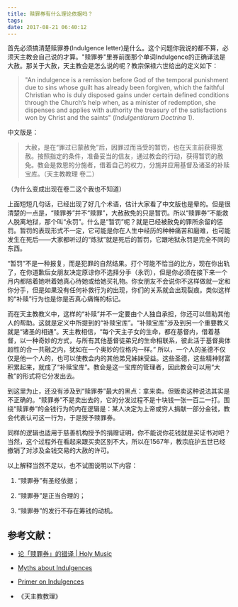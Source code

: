 ```yaml
---
title: 赎罪券有什么理论依据吗？
tags:
date: 2017-08-21 06:40:12
---
```


首先必须搞清楚赎罪券(Indulgence letter)是什么。这个问题你我说的都不算，必须天主教会自己说的才算。"赎罪券"里券前面那个单词Indulgence的正确译法是大赦。那关于大赦，天主教会是怎么说的呢？教宗保禄六世给出的定义如下：

> "An indulgence is a remission before God of the temporal punishment due to sins whose guilt has already been forgiven, which the faithful Christian who is duly disposed gains under certain defined conditions through the Church’s help when, as a minister of redemption, she dispenses and applies with authority the treasury of the satisfactions won by Christ and the saints" (*Indulgentiarum Doctrina* 1).

中文版是：

> 大赦，是在“罪过已蒙赦免”后，因罪过而当受的暂罚，也在天主前获得宽赦。按照指定的条件，准备妥当的信友，通过教会的行动，获得暂罚的赦免。教会是救恩的分施者，借着自己的权力，分施并应用基督及诸圣的补赎宝库。（天主教教理 卷二）

（为什么变成出现在卷二这个我也不知道）

上面短短几句话，已经出现了好几个术语，估计大家看了中文版也是晕的。但是很清楚的一点是，“赎罪券”并不“赎罪”，大赦赦免的只是暂罚。所以“赎罪券”不能救人脱离地狱，那个叫“永罚”。什么是“暂罚”呢？就是已经被赦免的罪所余留的惩罚。暂罚的表现形式不一定，它可能是你在人生中经历的种种痛苦和磨难，也可能发生在死后——大家都听过的“炼狱”就是死后的暂罚，它跟地狱永罚是完全不同的东西。

“暂罚”不是一种报复，而是犯罪的自然结果。打个可能不恰当的比方，现在你出轨了，在你道歉后女朋友决定原谅你不选择分手（永罚），但是你必须在接下来一个月内都陪着她哄着她真心待她或给她买礼物。你女朋友不会说你不这样做就一定和你分手，但是如果没有任何补救行为的出现，你们的关系就会出现裂痕。类似这样的“补赎”行为也是你是否真心痛悔的标记。

而在天主教教义中，这样的“补赎”并不一定要由个人独自承担，你还可以借助其他人的帮助。这就是定义中所提到的“补赎宝库”。“补赎宝库”涉及到另一个重要教义就是“诸圣的相通”。天主教相信，“每个天主子女的生命，都在基督内，借着基督，以一种奇妙的方式，与所有其他基督徒弟兄的生命相联系，彼此活于基督奥体超性的合一共融之内，犹如在一个奥妙的位格内一样。” 所以，一个人的圣德不仅仅是他一个人的，也可以使教会内的其他弟兄姊妹受益。这些圣德，这些精神财富积累起来，就成了“补赎宝库”。教会是这一宝库的管理者，因此教会可以用“大赦”的形式将它分发出去。

到这里为止，还没有涉及到“赎罪券”最大的黑点：拿来卖。但贩卖这种说法其实是不正确的。“赎罪券”不是卖出去的，它的分发过程不是十块钱一张一百二一打。围绕“赎罪券”的金钱行为的内在逻辑是：某人决定为上帝或穷人捐献一部分金钱，教会代表认可这一行为，于是授予赎罪券。

同样的逻辑也适用于慈善机构授予的捐赠证明，你不能说你花钱就是买证书对吧？当然，这个过程外在看起来跟买卖区别不大，所以在1567年，教宗庇护五世已经撤销了对涉及金钱交易的大赦的许可。

以上解释当然不足以，也不试图说明以下内容：

1. “赎罪券”有圣经依据；

2. “赎罪券”是正当合理的；

3. “赎罪券”的发行不存在筹钱的动机。



## 参考文献：

- [论「赎罪券」的错译 | Holy Music](https://link.zhihu.com/?target=http%3A//holymusic.cn/lunshuzuiquandecuoyi/)

- [Myths about Indulgences](https://link.zhihu.com/?target=https%3A//www.catholic.com/tract/myths-about-indulgences)

- [Primer on Indulgences](https://link.zhihu.com/?target=https%3A//www.catholic.com/tract/primer-on-indulgences)

- 《天主教教理》

